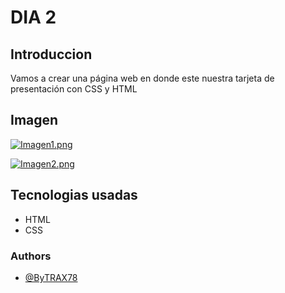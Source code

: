 # DIA 2

## Introduccion

Vamos a crear una página web en donde este nuestra tarjeta de presentación con CSS y HTML

## Imagen 

[![Imagen1.png](https://i.postimg.cc/25fssWnN/Imagen1.png)](https://postimg.cc/gxNtRnMg)

[![Imagen2.png](https://i.postimg.cc/nhq5GLgR/Imagen2.png)](https://postimg.cc/PCr2tdtY)
 




## Tecnologias usadas
* HTML
* CSS

### Authors

- [@ByTRAX78](https://github.com/ByTRAX78)
